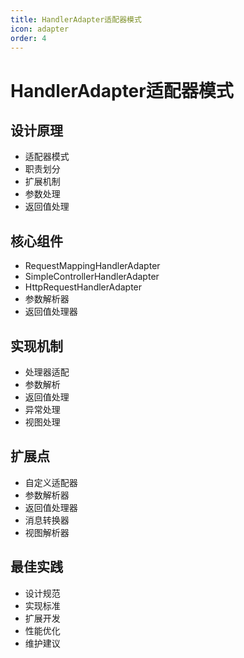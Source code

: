 ```yaml
---
title: HandlerAdapter适配器模式
icon: adapter
order: 4
---
```


# HandlerAdapter适配器模式

## 设计原理
- 适配器模式
- 职责划分
- 扩展机制
- 参数处理
- 返回值处理

## 核心组件
- RequestMappingHandlerAdapter
- SimpleControllerHandlerAdapter
- HttpRequestHandlerAdapter
- 参数解析器
- 返回值处理器

## 实现机制
- 处理器适配
- 参数解析
- 返回值处理
- 异常处理
- 视图处理

## 扩展点
- 自定义适配器
- 参数解析器
- 返回值处理器
- 消息转换器
- 视图解析器

## 最佳实践
- 设计规范
- 实现标准
- 扩展开发
- 性能优化
- 维护建议
